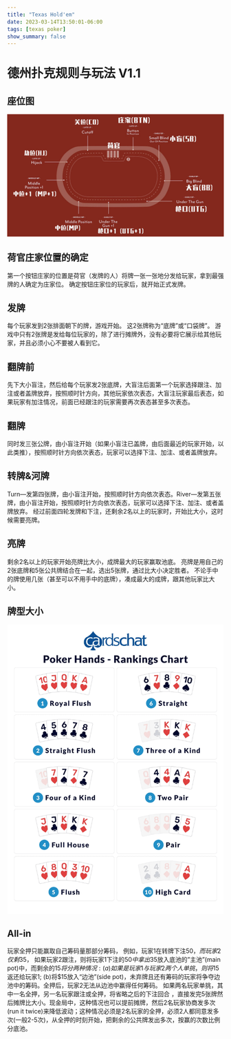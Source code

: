 ```yaml
---
title: "Texas Hold'em"
date: 2023-03-14T13:50:01-06:00
tags: [texas poker]
show_summary: false
---
```



# 德州扑克规则与玩法 V1.1
## 座位图
![sp](./1.jpg)
## 荷官庄家位置的确定
第一个按钮庄家的位置是荷官（发牌的人）将牌一张一张地分发给玩家，拿到最强牌的人确定为庄家位。 确定按钮庄家位的玩家后，就开始正式发牌。
## 发牌
每个玩家发到2张排面朝下的牌，游戏开始。 这2张牌称为“底牌”或“口袋牌”。 游戏中只有2张牌是发给每位玩家的，除了进行摊牌外，没有必要将它展示给其他玩家，并且必须小心不要被人看到它。
## 翻牌前
先下大小盲注，然后给每个玩家发2张底牌，大盲注后面第一个玩家选择跟注、加注或者盖牌放弃，按照顺时针方向，其他玩家依次表态，大盲注玩家最后表态，如果玩家有加注情况，前面已经跟注的玩家需要再次表态甚至多次表态。
## 翻牌
同时发三张公牌，由小盲注开始（如果小盲注已盖牌，由后面最近的玩家开始，以此类推），按照顺时针方向依次表态，玩家可以选择下注、加注、或者盖牌放弃。
## 转牌&河牌
Turn—发第四张牌，由小盲注开始，按照顺时针方向依次表态。River—发第五张牌，由小盲注开始，按照顺时针方向依次表态，玩家可以选择下注、加注、或者盖牌放弃。
经过前面四轮发牌和下注，还剩余2名以上的玩家时，开始比大小，这时候需要亮牌。
## 亮牌
剩余2名以上的玩家开始亮牌比大小，成牌最大的玩家赢取池底。
亮牌是用自己的2张底牌和5张公共牌结合在一起，选出5张牌，通过比大小决定胜者。
不论手中的牌使用几张（甚至可以不用手中的底牌），凑成最大的成牌，跟其他玩家比大小。
## 牌型大小
![phr](./2.png)
## All-in
玩家全押只能赢取自己筹码量那部分筹码， 例如，玩家1在转牌下注$50，而玩家2仅剩$35， 如果玩家2跟注，则将玩家1下注的$50中拿出$35放入底池的”主池”(main pot)中，而剩余的$15将分两种情况:
(a)如果是玩家1与玩家2两个人单挑，则将$15返还给玩家1;
(b)将$15放入“边池”(side pot)，未弃牌且还有筹码的玩家将争夺边池中的筹码。全押后，玩家2无法从边池中赢得任何筹码。
如果两名玩家单挑，其中一名全押，另一名玩家跟注或全押，将省略之后的下注回合 ，直接发完5张牌然后摊牌比大小。现金局中，这种情况也可以提前摊牌，然后2名玩家协商发多次(run it twice)来降低波动；这种情况必须是2名玩家的全押，必须2人都同意发多次(一般2-5次)，从全押的时刻开始，把剩余的公共牌发出多次，按赢的次数比例分底池。